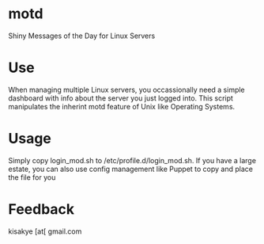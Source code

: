 # motd
Shiny Messages of the Day for Linux Servers

# Use
When managing multiple Linux servers, you occassionally need a simple dashboard with info about the server you just logged into.
This script manipulates the inherint motd feature of Unix like Operating Systems.

# Usage
Simply copy login_mod.sh to /etc/profile.d/login_mod.sh. If you have a large estate, you can also use config management like Puppet to copy and place the file for you

# Feedback
kisakye [at[ gmail.com
